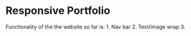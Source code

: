 # Responsive Portfolio

Functionality of the the website so far is:
    1. Nav bar
    2. Text/image wrap
    3. 
